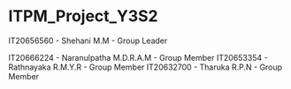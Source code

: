 # ITPM_Project_Y3S2

IT20656560 - Shehani M.M - Group Leader











IT20666224 - Naranulpatha M.D.R.A.M - Group Member
IT20653354 - Rathnayaka R.M.Y.R - Group Member
IT20632700 -  Tharuka R.P.N - Group Member
